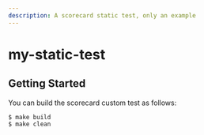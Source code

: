 ```yaml
---
description: A scorecard static test, only an example
---
```


# my-static-test

## Getting Started

You can build the scorecard custom test as follows:

```
$ make build
$ make clean
```
